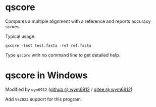 # qscore
Compares a multiple alignment with a reference and reports accuracy scores.   

Typical usage:

`qscore -test test.fasta -ref ref.fasta`   

Type `qscore` with no command line to get detailed help.

# qscore in Windows
Modified by `wym6912` ([github @ wym6912](github.com/wym6912) / [gitee @ wym6912](gitee.com/wym6912))

Add `VS2022` support for this program.

